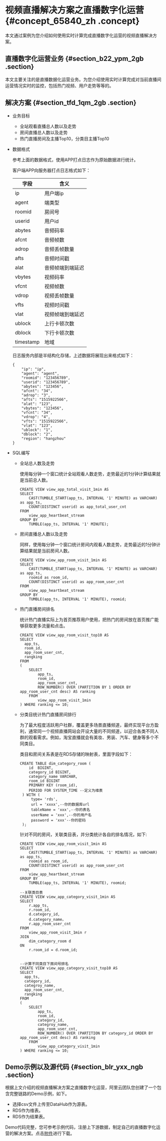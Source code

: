 # 视频直播解决方案之直播数字化运营 {#concept_65840_zh .concept}

本文通过案例为您介绍如何使用实时计算完成直播数字化运营的视频直播解决方案。

## 直播数字化运营业务 {#section_b22_ypm_2gb .section}

本文主要关注的是直播数据化运营业务。为您介绍使用实时计算完成对当前直播间运营情况实时的监控，包括热门视频、用户走势等等的。

## 解决方案 {#section_tfd_1qm_2gb .section}

-   业务目标
    -   全站观看直播总人数以及走势
    -   房间直播总人数以及走势
    -   热门直播房间及主播Top10，分类目主播Top10
-   数据格式

    参考上面的数据格式，使用APP打点日志作为原始数据进行统计。

    客户端APP向服务器打点日志格式如下：

    |字段|含义|
    |--|--|
    |ip|用户端ip|
    |agent|端类型|
    |roomid|房间号|
    |userid|用户id|
    |abytes|音频码率|
    |afcnt|音频帧数|
    |adrop|音频丢帧数量|
    |afts|音频时间戳|
    |alat|音频帧端到端延迟|
    |vbytes|视频码率|
    |vfcnt|视频帧数|
    |vdrop|视频丢帧数量|
    |vfts|视频时间戳|
    |vlat|视频帧端到端延迟|
    |ublock|上行卡顿次数|
    |dblock|下行卡顿次数|
    |timestamp|地域|

    日志服务内部是半结构化存储，上述数据将展现出来格式如下：

    ```language-json
    {
    	"ip": "ip",
    	"agent": "agent",
    	"roomid": "123456789",
    	"userid": "123456789",
    	"abytes": "123456",
    	"afcnt": "34",
    	"adrop": "3",
    	"afts": "1515922566",
    	"alat": "123",
    	"vbytes": "123456",
    	"vfcnt": "34",
    	"vdrop": "4",
    	"vfts": "1515922566",
    	"vlat": "123",
    	"ublock": "1",
    	"dblock": "2",
    	"region": "hangzhou"
    }
    
    ```

-   SQL编写
    -   全站总人数及走势

        使用每分钟一个窗口统计全站观看人数走势，走势最近的1分钟计算结果就是当前总人数。

        ```language-sql
        CREATE VIEW view_app_total_visit_1min AS
        SELECT
        	CAST(TUMBLE_START(app_ts, INTERVAL '1' MINUTE) as VARCHAR) as app_ts,
        	COUNT(DISTINCT userid) as app_total_user_cnt
        FROM
        	view_app_heartbeat_stream
        GROUP BY
        	TUMBLE(app_ts, INTERVAL '1' MINUTE);
        
        ```

    -   房间直播总人数以及走势

        同样，使用每分钟一个窗口统计房间内观看人数走势，走势最近的1分钟计算结果就是当前房间人数。

        ```language-sql
        CREATE VIEW view_app_room_visit_1min AS
        SELECT
        	CAST(TUMBLE_START(app_ts, INTERVAL '1' MINUTE) as VARCHAR) as app_ts,
        	roomid as room_id,
        	COUNT(DISTINCT userid) as app_room_user_cnt
        FROM
        	view_app_heartbeat_stream
        GROUP BY
        	TUMBLE(app_ts, INTERVAL '1' MINUTE), roomid;
        
        ```

    -   热门直播房间排名

        统计热门直播实际上为首页推荐用户使用，把热门的房间放在首页推广能够获取更多流量和点击。

        ```language-sql
        CREATE VIEW view_app_room_visit_top10 AS
        SELECT
          app_ts,
          room_id,
          app_room_user_cnt,
          rangking
        FROM
        (
        	SELECT 
        		app_ts,
        		room_id,
        		app_room_user_cnt,
        		ROW_NUMBER() OVER (PARTITION BY 1 ORDER BY app_room_user_cnt desc) AS ranking
        	FROM
        		view_app_room_visit_1min
        ) WHERE ranking <= 10;
        
        ```

    -   分类目统计热门直播房间排行

        为了最大程度活跃用户社群，覆盖更多场景直播频道，最终实现平台方盈利，通常同一个视频直播网站会开设大量的不同频道，以迎合各类不同人群的观看需求。例如，淘宝直播就会有美妆、男装、汽车、健身等多个不同类目。

        类目和房间关系表是在RDS存储的映射表，里面字段如下：

        ```language-sql
        CREATE TABLE dim_category_room ( 
        	id	BIGINT,
        	category_id BIGINT,
        	category_name VARCHAR,
        	room_id	BIGINT
          	PRIMARY KEY (room_id), 
          	PERIOD FOR SYSTEM_TIME --定义为维表 
         ) WITH ( 
             type= 'rds', 
             url = 'xxxx',--你的数据库url 
             tableName = 'xxx',--你的表名 
             userName = 'xxx',--你的用户名 
             password = 'xxx'--你的密码 
         );
        
        ```

        针对不同的房间，关联类目表，并分类统计各自的排名情况，如下:

        ```language-sql
        CREATE VIEW view_app_room_visit_1min AS
        SELECT
        	CAST(TUMBLE_START(app_ts, INTERVAL '1' MINUTE) as VARCHAR) as app_ts,
        	roomid as room_id,
        	COUNT(DISTINCT userid) as app_room_user_cnt
        FROM
        	view_app_heartbeat_stream
        GROUP BY
        	TUMBLE(app_ts, INTERVAL '1' MINUTE), roomid;
        
        --关联类目表
        CREATE VIEW view_app_category_visit_1min AS
        SELECT 
        	r.app_ts,
        	r.room_id,
        	d.category_id,
        	d.category_name，
        	r.app_room_user_cnt
        FROM
        	view_app_room_visit_1min r
        JOIN
        	dim_category_room d
        ON
        	r.room_id = d.room_id;
        	
        
        --计算不同类目下房间号排名
        CREATE VIEW view_app_category_visit_top10 AS
        SELECT
          app_ts,
          category_id,
          categroy_name,
          app_room_user_cnt,
          rangking
        FROM
        (
        	SELECT 
        		app_ts,
        		room_id,
        		category_id,
        		categroy_name,
        		app_room_user_cnt,
        		ROW_NUMBER() OVER (PARTITION BY category_id ORDER BY app_room_user_cnt desc) AS ranking
        	FROM
        		view_app_category_visit_1min
        ) WHERE ranking <= 10;
        
        ```


## Demo示例以及源代码 {#section_blr_yxx_ngb .section}

根据上文介绍的视频直播解决方案之直播数字化运营，阿里云团队您创建了一个包含完整链路的Demo示例，如下。

-   选择csv文件上传至DataHub作为源表。
-   RDS作为维表。
-   RDS作为结果表。

Demo代码完整，您可参考示例代码，注册上下游数据，制定自己的直播数字化运营的解决方案。点击[附件](http://docs-aliyun.cn-hangzhou.oss.aliyun-inc.com/assets/attach/104071/cn_zh/1548210253178/%E8%A7%86%E9%A2%91%E7%9B%B4%E6%92%AD%E8%A7%A3%E5%86%B3%E6%96%B9%E6%A1%88%E4%B9%8B%20%E7%9B%B4%E6%92%AD%E6%95%B0%E5%AD%97%E5%8C%96%E8%BF%90%E8%90%A5.zip)进行下载。

